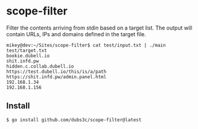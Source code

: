 # scope-filter

Filter the contents arriving from stdin based on a target list. The output will contain URLs, IPs and domains defined in the target file.

```
mikey@dev:~/Sites/scope-filter$ cat test/input.txt | ./main test/target.txt 
bookie.dubell.io
shit.infd.pw
hidden.c.collab.dubell.io
https://test.dubell.io/this/is/a/path
https://shit.infd.pw/admin.panel.html
192.168.1.34
192.168.1.156
```

## Install

```
$ go install github.com/dubs3c/scope-filter@latest
```